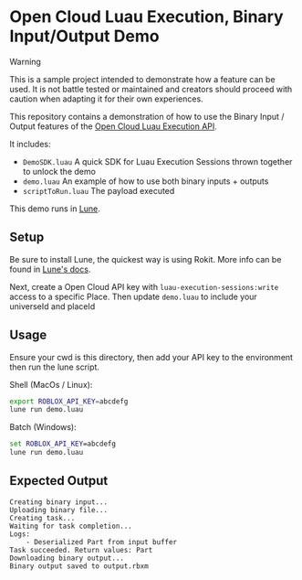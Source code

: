 # Open Cloud Luau Execution, Binary Input/Output Demo

> [!WARNING]  
> This is a sample project intended to demonstrate how a feature can be used. It is not battle tested or maintained and creators should proceed with caution when adapting it for their own experiences.

This repository contains a demonstration of how to use the Binary Input / Output features of the [Open Cloud Luau Execution API](https://create.roblox.com/docs/cloud/reference/LuauExecutionSessionTask).

It includes:

- `DemoSDK.luau` A quick SDK for Luau Execution Sessions thrown together to unlock the demo
- `demo.luau` An example of how to use both binary inputs + outputs 
- `scriptToRun.luau` The payload executed

This demo runs in [Lune](https://lune-org.github.io/docs).

## Setup

Be sure to install Lune, the quickest way is using Rokit. More info can be found in [Lune's docs](https://lune-org.github.io/docs/getting-started/1-installation).

Next, create a Open Cloud API key with `luau-execution-sessions:write` access to a specific Place. Then update `demo.luau` to include your universeId and placeId 

## Usage

Ensure your cwd is this directory, then add your API key to the environment then run the lune script.

Shell (MacOs / Linux):
```sh
export ROBLOX_API_KEY=abcdefg
lune run demo.luau
```

Batch (Windows):
```cmd
set ROBLOX_API_KEY=abcdefg
lune run demo.luau
```

## Expected Output

```
Creating binary input...
Uploading binary file...
Creating task...
Waiting for task completion...
Logs:
	- Deserialized Part from input buffer
Task succeeded. Return values: Part
Downloading binary output...
Binary output saved to output.rbxm
```

